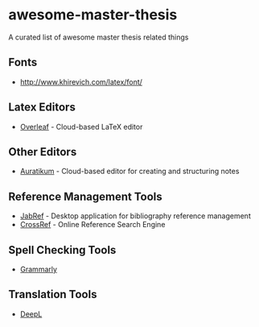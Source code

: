# awesome-master-thesis
A curated list of awesome master thesis related things

## Fonts

- http://www.khirevich.com/latex/font/

## Latex Editors

- [Overleaf](https://www.overleaf.com/) - Cloud-based LaTeX editor

## Other Editors

- [Auratikum](https://app.auratikum.com) - Cloud-based editor for creating and structuring notes

## Reference Management Tools

- [JabRef](https://www.jabref.org/) - Desktop application for bibliography reference management
- [CrossRef](https://search.crossref.org/) - Online Reference Search Engine

## Spell Checking Tools

- [Grammarly](https://grammarly.com)

## Translation Tools

- [DeepL](https://www.deepl.com/translator)
